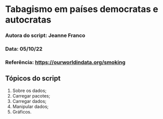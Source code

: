 # Tabagismo em países democratas e autocratas

### Autora do script: Jeanne Franco
### Data: 05/10/22
### Referência: https://ourworldindata.org/smoking

## Tópicos do script

1. Sobre os dados;
2. Carregar pacotes;
3. Carregar dados;
4. Manipular dados;
5. Gráficos.
